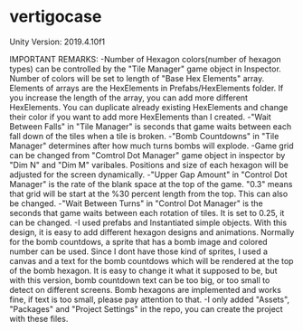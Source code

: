 # vertigocase

Unity Version: 2019.4.10f1

IMPORTANT REMARKS:
-Number of Hexagon colors(number of hexagon types) can be controlled by the "Tile Manager" game object in Inspector. Number of colors will be set to length of "Base Hex Elements" array. Elements of arrays are the HexElements in Prefabs/HexElements folder. If you increase the length of the array, you can add more different HexElements. You can duplicate already existing HexElements and change their color if you want to add more HexElements than I created.
-"Wait Between Falls" in "Tile Manager" is seconds that game waits between each fall down of the tiles when a tile is broken.
-"Bomb Countdowns" in "Tile Manager" determines after how much turns bombs will explode.
-Game grid can be changed from "Comtrol Dot Manager" game object in inspector by "Dim N" and "Dim M" varibales. Positions and size of each hexagon will be adjusted for the screen dynamically.
-"Upper Gap Amount" in "Control Dot Manager" is the rate of the blank space at the top of the game. "0.3" means that grid will be start at the %30 percent length from the top. This can also be changed.
-"Wait Between Turns" in "Control Dot Manager" is the seconds that game waits between each rotation of tiles. It is set to 0.25, it can be changed.
-I used prefabs and Instantiated simple objects. With this design, it is easy to add different hexagon designs and animations. Normally for the bomb countdows, a sprite that has a bomb image and colored number can be used. Since I dont have those kind of sprites, I used a canvas and a text for the bomb countdows which will be rendered at the top of the bomb hexagon. It is easy to change it what it supposed to be, but with this version, bomb countdown text can be too big, or too small to detect on different screens. Bomb hexagons are implemented and works fine, if text is too small, please pay attention to that.
-I only added "Assets", "Packages" and "Project Settings" in the repo, you can create the project with these files.

